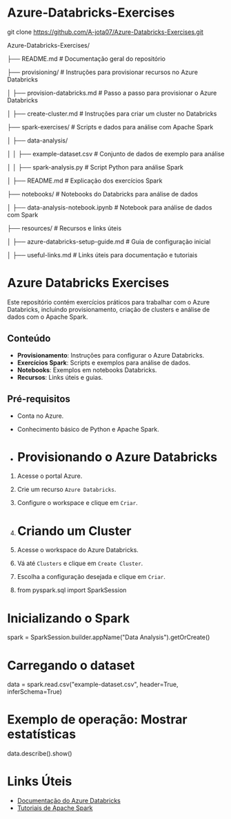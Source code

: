 # Azure-Databricks-Exercises

git clone https://github.com/A-jota07/Azure-Databricks-Exercises.git

Azure-Databricks-Exercises/

├── README.md                         # Documentação geral do repositório

├── provisioning/                     # Instruções para provisionar recursos no Azure Databricks

│   ├── provision-databricks.md       # Passo a passo para provisionar o Azure Databricks

│   ├── create-cluster.md             # Instruções para criar um cluster no Databricks

├── spark-exercises/                  # Scripts e dados para análise com Apache Spark

│   ├── data-analysis/

│   │   ├── example-dataset.csv       # Conjunto de dados de exemplo para análise

│   │   ├── spark-analysis.py         # Script Python para análise Spark

│   ├── README.md                     # Explicação dos exercícios Spark

├── notebooks/                        # Notebooks do Databricks para análise de dados

│   ├── data-analysis-notebook.ipynb  # Notebook para análise de dados com Spark

├── resources/                        # Recursos e links úteis

│   ├── azure-databricks-setup-guide.md  # Guia de configuração inicial

│   ├── useful-links.md               # Links úteis para documentação e tutoriais


# Azure Databricks Exercises
Este repositório contém exercícios práticos para trabalhar com o Azure Databricks, incluindo provisionamento, criação de clusters e análise de dados com o Apache Spark.

## Conteúdo
- **Provisionamento**: Instruções para configurar o Azure Databricks.
- **Exercícios Spark**: Scripts e exemplos para análise de dados.
- **Notebooks**: Exemplos em notebooks Databricks.
- **Recursos**: Links úteis e guias.

## Pré-requisitos
- Conta no Azure.
- Conhecimento básico de Python e Apache Spark.

- # Provisionando o Azure Databricks
1. Acesse o portal Azure.
2. Crie um recurso `Azure Databricks`.
3. Configure o workspace e clique em `Criar`.

4. # Criando um Cluster
1. Acesse o workspace do Azure Databricks.
2. Vá até `Clusters` e clique em `Create Cluster`.
3. Escolha a configuração desejada e clique em `Criar`.

4. from pyspark.sql import SparkSession

# Inicializando o Spark
spark = SparkSession.builder.appName("Data Analysis").getOrCreate()

# Carregando o dataset
data = spark.read.csv("example-dataset.csv", header=True, inferSchema=True)

# Exemplo de operação: Mostrar estatísticas
data.describe().show()

# Links Úteis
- [Documentação do Azure Databricks](https://learn.microsoft.com/en-us/azure/databricks/)
- [Tutoriais de Apache Spark](https://spark.apache.org/docs/latest/)
